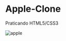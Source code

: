 <h1> Apple-Clone </h1>
Praticando HTML5/CSS3

![apple](https://user-images.githubusercontent.com/65368831/94835684-68c57880-03e8-11eb-8637-ff94c05f61bc.png)
